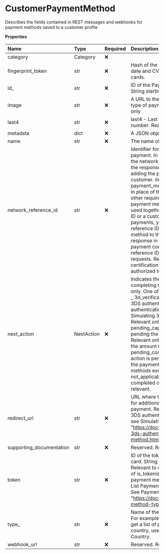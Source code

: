 # CustomerPaymentMethod

Describes the fields contained in REST messages and webhooks for payment methods saved to a customer profile

**Properties**

| Name                     | Type       | Required | Description                                                                                                                                                                                                                                                                                                                                                                                                                                                                                                                                                                                                                                                                                                                                    |
| :----------------------- | :--------- | :------- | :--------------------------------------------------------------------------------------------------------------------------------------------------------------------------------------------------------------------------------------------------------------------------------------------------------------------------------------------------------------------------------------------------------------------------------------------------------------------------------------------------------------------------------------------------------------------------------------------------------------------------------------------------------------------------------------------------------------------------------------------- |
| category                 | Category   | ❌       |                                                                                                                                                                                                                                                                                                                                                                                                                                                                                                                                                                                                                                                                                                                                                |
| fingerprint_token        | str        | ❌       | Hash of the card number, expiration date and CVV. Read-only. Relevant to cards.                                                                                                                                                                                                                                                                                                                                                                                                                                                                                                                                                                                                                                                                |
| id\_                     | str        | ❌       | ID of the Payment Method object. String starting with card* or other*                                                                                                                                                                                                                                                                                                                                                                                                                                                                                                                                                                                                                                                                          |
| image                    | str        | ❌       | A URL to the image of the icon for the type of payment method. Response only                                                                                                                                                                                                                                                                                                                                                                                                                                                                                                                                                                                                                                                                   |
| last4                    | str        | ❌       | last4 - Last four digits of the card number. Read-only. Relevant to cards                                                                                                                                                                                                                                                                                                                                                                                                                                                                                                                                                                                                                                                                      |
| metadata                 | dict       | ❌       | A JSON object defined by the client                                                                                                                                                                                                                                                                                                                                                                                                                                                                                                                                                                                                                                                                                                            |
| name                     | str        | ❌       | The name of the customer                                                                                                                                                                                                                                                                                                                                                                                                                                                                                                                                                                                                                                                                                                                       |
| network_reference_id     | str        | ❌       | Identifier for use in a recurring card payment. In recurring payments, use the network reference ID you got from the response or webhook when adding the payment method to the customer. In the payment_method.fields object, use it in place of the cvv field, along with the other required fields for the card payment method. This field cannot be used together with a payment method ID or a customer ID. Note that for all payments, you must use the network reference ID from adding the payment method to the customer. The response in each subsequent payment contains a different network reference ID, which is not for use in requests. Relevant to clients with PCI certification who have been authorized to use this feature |
| next_action              | NextAction | ❌       | Indicates the next action for completing the payment. Response only. One of the following values are - _ 3d_verification - The next action is 3DS authentication. To simulate 3DS authentication in the sandbox, see Simulating 3DS Authentication. Relevant only to card payments. _ pending_capture - The next action is pending the capture of the amount. Relevant only to card payments when the amount is not zero. _ pending_confirmation - The next action is pending the confirmation for the payment. Relevant to all payment methods excluding card payment. _ not_applicable - The payment has completed or the next action is not relevant.                                                                                       |
| redirect_url             | str        | ❌       | URL where the customer is redirected for additional steps required for the payment. Response only. To simulate 3DS authentication in the sandbox, see Simulating 3DS Authentication - "https://docs.rapyd.net/en/simulating-3ds-authentication---api-method.html"                                                                                                                                                                                                                                                                                                                                                                                                                                                                              |
| supporting_documentation | str        | ❌       | Reserved. Response only.                                                                                                                                                                                                                                                                                                                                                                                                                                                                                                                                                                                                                                                                                                                       |
| token                    | str        | ❌       | ID of the token that represents the card. String starting with card\_. Relevant to cards. Relevant if the value of is_tokenizable is true for the payment method in the response to List Payment Methods by Country. See Payment Method Type Object at "https://docs.rapyd.net/en/payment-method-type-364771.html"                                                                                                                                                                                                                                                                                                                                                                                                                             |
| type\_                   | str        | ❌       | Name of the payment method type. For example, us_mastercard_card. To get a list of payment methods for a country, use List Payment Methods by Country.                                                                                                                                                                                                                                                                                                                                                                                                                                                                                                                                                                                         |
| webhook_url              | str        | ❌       | Reserved. Response only                                                                                                                                                                                                                                                                                                                                                                                                                                                                                                                                                                                                                                                                                                                        |
